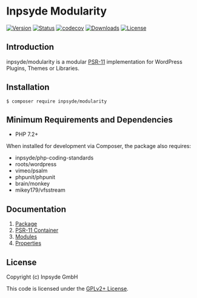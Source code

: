 # Inpsyde Modularity

[![Version](https://img.shields.io/packagist/v/inpsyde/modularity.svg)](https://packagist.org/packages/inpsyde/modularity)
[![Status](https://img.shields.io/badge/status-active-brightgreen.svg)](https://github.com/inpsyde/modularity)
[![codecov](https://codecov.io/gh/inpsyde/modularity/branch/master/graph/badge.svg)](https://codecov.io/gh/inpsyde/modularity)
[![Downloads](https://img.shields.io/packagist/dt/inpsyde/modularity.svg)](https://packagist.org/packages/inpsyde/modularity)
[![License](https://img.shields.io/packagist/l/inpsyde/modularity.svg)](https://packagist.org/packages/inpsyde/modularity)

## Introduction

inpsyde/modularity is a modular [PSR-11](https://github.com/php-fig/container) implementation for WordPress Plugins,
Themes or Libraries.

## Installation

```
$ composer require inpsyde/modularity
```

## Minimum Requirements and Dependencies

* PHP 7.2+

When installed for development via Composer, the package also requires:

* inpsyde/php-coding-standards
* roots/wordpress
* vimeo/psalm
* phpunit/phpunit
* brain/monkey
* mikey179/vfsstream

## Documentation

1. [Package](docs/Package.md)
2. [PSR-11 Container](docs/PSR-11-Container.md)
3. [Modules](docs/Modules.md)
4. [Properties](docs/Properties.md)

## License

Copyright (c) Inpsyde GmbH

This code is licensed under the [GPLv2+ License](LICENSE).

